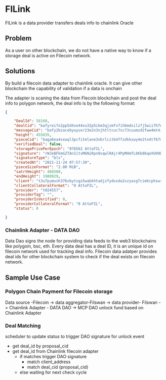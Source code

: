 # FILink
FILink is a data provider transfers deals info to chainlink Oracle

## Problem
As a user on other blockchain, we do not have a native way to know if a storage deal is active on Filecoin network.
## Solutions 
By build a filecoin data adapter to chainlink oracle. It can give other blockchain the capability of validation if a data is onchain

The adapter is scaning the data from Flecoin blockchain and post the deal info to polygon network, the deal info is by the following format:


```json
{

    "DealId": 58160,
    "dealCid": "bafyreifo2pp5d4se44xu32p5ikm3qjzmfv7ihbmdsilz7j5wii7h7ne3gm",
    "messageCid": "bafy2bzacebyuyuxr23e2n3njhtltcuc7sc73cuumzd2fww4mt4ivtzg2zn6um",
    "height": 455035,
    "pieceCid": "baga6ea4seaql3pcfitmlane3nbrlcitb4ffzdkkswy4e2tn4tf67muicdcueiki",
    "verifiedDeal": false,
    "storagePricePerEpoch": "976562 AttoFIL",
    "signature": "rWJeBFkmGZTAnIitvM6NiRpn8vqwlRAjr4PpMHmfL6Kb86qeXU99DtHWmjW8WyARAFn3mTUtB4+rlibfEUFlts4cAESxfHPiuOciVj0r0d8Y3te0axEZETGsJeLQPPkY",
    "signatureType": "bls",
    "createdAt": "2021-11-24 07:57:30",
    "pieceSizeFormat": "2.00 MiB",
    "satrtHeight": 466508,
    "endHeight": 1980929,
    "client": "t3u7pumush376xbytsgs5wabkhtadjzfydxxda2vzyasg7cimkcphswrq66j4dubbhwpnojqd3jie6ermpwvvq",
    "clientCollateralFormat": "0 AttoFIL",
    "provider": "t024557",
    "providerTag": "",
    "providerIsVerified": 0,
    "providerCollateralFormat": "0 AttoFIL",
    "status": 0

}

```
### Chainlink Adapter - DATA DAO 

Data Dao signs the node for providing data feeds to the web3 blockchains like polygoin, bsc, eth.
Every data deal has a deal ID, it is an unique id on filecoin network used for tracking deal info.
Filecoin data adatper provides deal ids for other blockchain system to check if the deal exists on filecoin network.

## Sample Use Case
### Polygon Chain Payment for Filecoin storage

Data source -Filecoin -> data aggregator-Filswan -> data provider- Filswan -> Chainlink Adapter - DATA DAO -> MCP DAO unlock fund based on Chainlink Adapter

### Deal Matching
scheduler to update status to trigger DAO signature for unlock event
* get deal_id by proposal_cid
* get deal_id from Chainlink filecoin adapter
    * if matches trigger DAO signature
        * match client_address
        * match deal_cid (proposal_cid)
    * else waiting for next check cycle


